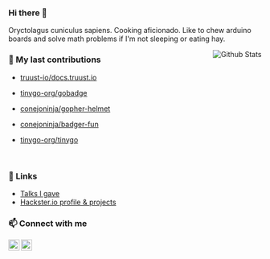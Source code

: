 
### Hi there 👋

Oryctolagus cuniculus sapiens. Cooking aficionado. Like to chew arduino boards and solve math problems if I'm not sleeping or eating hay.

<img alt="Github Stats" src="https://github-readme-stats.vercel.app/api?username=conejoninja&show_icons=true&count_private=true&hide=stars&include_all_commits=true&theme=vue" align="right" />

### 🔭 My last contributions


- [truust-io/docs.truust.io](https://github.com/truust-io/docs.truust.io)
- [tinygo-org/gobadge](https://github.com/tinygo-org/gobadge)
- [conejoninja/gopher-helmet](https://github.com/conejoninja/gopher-helmet)
- [conejoninja/badger-fun](https://github.com/conejoninja/badger-fun)
- [tinygo-org/tinygo](https://github.com/tinygo-org/tinygo)

  <br>
</div>

### 🔗 Links

- [Talks I gave](https://talks.madriguera.me/)
- [Hackster.io profile & projects](https://www.hackster.io/_conejo/projects)

### 📫 Connect with me

[<img align="left" alt="conejo | LinkedIn" width="22" src="https://cdn.jsdelivr.net/npm/simple-icons@v3/icons/linkedin.svg" />][linkedin]
[<img align="left" alt="conejo | Twitter" width="22" src="https://cdn.jsdelivr.net/npm/simple-icons@v3/icons/twitter.svg" />][twitter]

[twitter]: https://twitter.com/_conejo
[linkedin]: https://www.linkedin.com/in/danielesteban/
